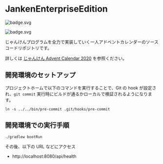 # JankenEnterpriseEdition

![badge.svg](https://github.com/os1ma/JankenEnterpriseEdition/workflows/main/badge.svg)

![badge.svg](https://github.com/os1ma/JankenEnterpriseEdition/workflows/schedule/badge.svg)

じゃんけんプログラムを全力で実装していく一人アドベントカレンダーのソースコードリポジトリです。

詳しくは [じゃんけん Advent Calendar 2020](https://qiita.com/advent-calendar/2020/janken) を参照ください。

## 開発環境のセットアップ

プロジェクトホームで以下のコマンドを実行することで、Git の hook が設定され、`git commit` 実行時にビルドが通るかローカルで検証されるようになります。

```shell
ln -s ../../bin/pre-commit .git/hooks/pre-commit
```

## 開発環境での実行手順

```shell
./gradlew bootRun
```

その後、以下の URL などにアクセス

- http://localhost:8080/api/health
